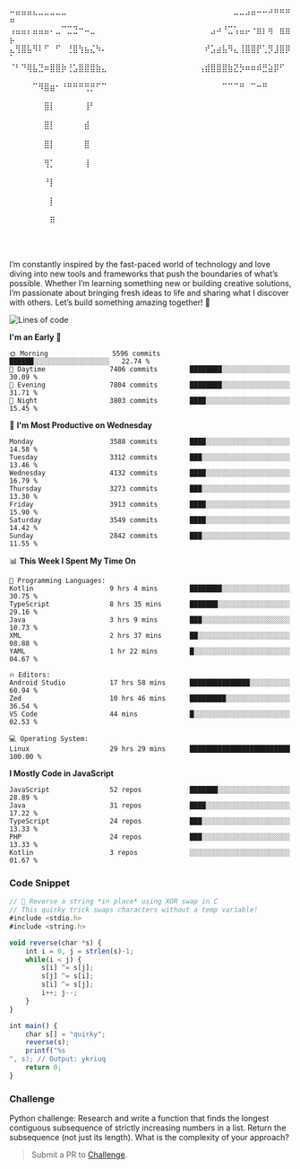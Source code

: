 ⠤⣤⣤⣤⣄⣀⣀⣀⣀⣀⠀⠀⠀⠀⠀⠀⠀⠀⠀⠀⠀⠀⠀⠀⠀⠀⠀⠀⠀⠀⠀⠀⠀⠀⠀⠀⠀⠀⠀⣀⣀⣠⣤⠤⠤⠴⠶⠶⠶⠶
⢠⣤⣤⡄⣤⣤⣤⠄⣀⠉⣉⣙⠒⠤⣀⠀⠀⠀⠀⠀⠀⠀⠀⠀⠀⠀⠀⠀⠀⠀⠀⠀⠀⠀⠀⣠⠴⠘⣉⢡⣤⡤⠐⣶⡆⢶⠀⣶⣶⡦
⣄⢻⣿⣧⠻⠇⠋⠀⠋⠀⢘⣿⢳⣦⣌⠳⠄⠀⠀⠀⠀⠀⠀⠀⠀⠀⠀⠀⠀⠀⠀⠀⠀⠀⠞⣡⣴⣧⠻⣄⢸⣿⣿⡟⢁⡻⣸⣿⡿⠁
⠈⠃⠙⢿⣧⣙⠶⣿⣿⡷⢘⣡⣿⣿⣿⣷⣄⠀⠀⠀⠀⠀⠀⠀⠀⠀⠀⠀⠀⠀⠀⠀⠀⢠⣾⣿⣿⣿⣷⣝⡳⠶⠶⠾⣛⣵⡿⠋⠀⠀
⠀⠀⠀⠀⠉⠻⣿⣶⠂⠘⠛⠛⠛⢛⡛⠋⠉⠀⠀⠀⠀⠀⠀⠀⠀⠀⠀⠀⠀⠀⠀⠀⠀⠀⠀⠀⠀⠉⠉⠉⠛⠀⠉⠒⠛⠀⠀⠀⠀⠀
⠀⠀⠀⠀⠀⠀⣿⡇⠀⠀⠀⠀⠀⢸⠃⠀⠀⠀⠀⠀⠀⠀⠀⠀⠀⠀⠀⠀⠀⠀⠀⠀⠀⠀⠀⠀⠀⠀⠀⠀⠀⠀⠀⠀⠀⠀⠀⠀⠀⠀
⠀⠀⠀⠀⠀⠀⣿⡇⠀⠀⠀⠀⠀⣾⠀⠀⠀⠀⠀⠀⠀⠀⠀⠀⠀⠀⠀⠀⠀⠀⠀⠀⠀⠀⠀⠀⠀⠀⠀⠀⠀⠀⠀⠀⠀⠀⠀⠀⠀⠀
⠀⠀⠀⠀⠀⠀⣿⡇⠀⠀⠀⠀⠀⣿⠀⠀⠀⠀⠀⠀⠀⠀⠀⠀⠀⠀⠀⠀⠀⠀⠀⠀⠀⠀⠀⠀⠀⠀⠀⠀⠀⠀⠀⠀⠀⠀⠀⠀⠀⠀
⠀⠀⠀⠀⠀⠀⢻⡁⠀⠀⠀⠀⠀⢸⠀⠀⠀⠀⠀⠀⠀⠀⠀⠀⠀⠀⠀⠀⠀⠀⠀⠀⠀⠀⠀⠀⠀⠀⠀⠀⠀⠀⠀⠀⠀⠀⠀⠀⠀⠀
⠀⠀⠀⠀⠀⠀⠘⡇⠀⠀⠀⠀⠀⠀⠀⠀⠀⠀⠀⠀⠀⠀⠀⠀⠀⠀⠀⠀⠀⠀⠀⠀⠀⠀⠀⠀⠀⠀⠀⠀⠀⠀⠀⠀⠀⠀⠀⠀⠀⠀
⠀⠀⠀⠀⠀⠀⠀⡇⠀⠀⠀⠀⠀⠀⠀⠀⠀⠀⠀⠀⠀⠀⠀⠀⠀⠀⠀⠀⠀⠀⠀⠀⠀⠀⠀⠀⠀⠀⠀⠀⠀⠀⠀⠀⠀⠀⠀⠀⠀⠀
⠀⠀⠀⠀⠀⠀⠀⠿⠀⠀⠀⠀⠀⠀⠀⠀⠀⠀⠀⠀⠀⠀⠀⠀⠀⠀⠀⠀⠀⠀⠀⠀⠀⠀⠀⠀⠀⠀⠀⠀⠀⠀⠀⠀⠀⠀⠀⠀⠀⠀

⠀⠀⠀⠀⠀

I’m constantly inspired by the fast-paced world of technology and love diving into new tools and frameworks that push the boundaries of what’s possible. Whether I’m learning something new or building creative solutions, I’m passionate about bringing fresh ideas to life and sharing what I discover with others. Let’s build something amazing together! 🚀

<!--START_SECTION:header-->
![Lines of code](https://img.shields.io/badge/From%20Hello%20World%20I%27ve%20Written-19.2%20million%20lines%20of%20code-blue)

**I'm an Early 🐤** 

```text
🌞 Morning                5596 commits        ██████░░░░░░░░░░░░░░░░░░░   22.74 % 
🌆 Daytime                7406 commits        ████████░░░░░░░░░░░░░░░░░   30.09 % 
🌃 Evening                7804 commits        ████████░░░░░░░░░░░░░░░░░   31.71 % 
🌙 Night                  3803 commits        ████░░░░░░░░░░░░░░░░░░░░░   15.45 % 
```
📅 **I'm Most Productive on Wednesday** 

```text
Monday                   3588 commits        ████░░░░░░░░░░░░░░░░░░░░░   14.58 % 
Tuesday                  3312 commits        ███░░░░░░░░░░░░░░░░░░░░░░   13.46 % 
Wednesday                4132 commits        ████░░░░░░░░░░░░░░░░░░░░░   16.79 % 
Thursday                 3273 commits        ███░░░░░░░░░░░░░░░░░░░░░░   13.30 % 
Friday                   3913 commits        ████░░░░░░░░░░░░░░░░░░░░░   15.90 % 
Saturday                 3549 commits        ████░░░░░░░░░░░░░░░░░░░░░   14.42 % 
Sunday                   2842 commits        ███░░░░░░░░░░░░░░░░░░░░░░   11.55 % 
```


📊 **This Week I Spent My Time On** 

```text
💬 Programming Languages: 
Kotlin                   9 hrs 4 mins        ████████░░░░░░░░░░░░░░░░░   30.75 % 
TypeScript               8 hrs 35 mins       ███████░░░░░░░░░░░░░░░░░░   29.16 % 
Java                     3 hrs 9 mins        ███░░░░░░░░░░░░░░░░░░░░░░   10.73 % 
XML                      2 hrs 37 mins       ██░░░░░░░░░░░░░░░░░░░░░░░   08.88 % 
YAML                     1 hr 22 mins        █░░░░░░░░░░░░░░░░░░░░░░░░   04.67 % 

🔥 Editors: 
Android Studio           17 hrs 58 mins      ███████████████░░░░░░░░░░   60.94 % 
Zed                      10 hrs 46 mins      █████████░░░░░░░░░░░░░░░░   36.54 % 
VS Code                  44 mins             █░░░░░░░░░░░░░░░░░░░░░░░░   02.53 % 

💻 Operating System: 
Linux                    29 hrs 29 mins      █████████████████████████   100.00 % 
```

**I Mostly Code in JavaScript** 

```text
JavaScript               52 repos            ███████░░░░░░░░░░░░░░░░░░   28.89 % 
Java                     31 repos            ████░░░░░░░░░░░░░░░░░░░░░   17.22 % 
TypeScript               24 repos            ███░░░░░░░░░░░░░░░░░░░░░░   13.33 % 
PHP                      24 repos            ███░░░░░░░░░░░░░░░░░░░░░░   13.33 % 
Kotlin                   3 repos             ░░░░░░░░░░░░░░░░░░░░░░░░░   01.67 % 
```




<!--END_SECTION:header-->

<!--START_SECTION:footer-->
### Code Snippet
```js
// 🔄 Reverse a string *in place* using XOR swap in C
// This quirky trick swaps characters without a temp variable!
#include <stdio.h>
#include <string.h>

void reverse(char *s) {
    int i = 0, j = strlen(s)-1;
    while(i < j) {
        s[i] ^= s[j];
        s[j] ^= s[i];
        s[i] ^= s[j];
        i++; j--;
    }
}

int main() {
    char s[] = "quirky";
    reverse(s);
    printf("%s
", s); // Output: ykriuq
    return 0;
}
```
### Challenge
Python challenge: Research and write a function that finds the longest contiguous subsequence of strictly increasing numbers in a list. Return the subsequence (not just its length). What is the complexity of your approach?
<!--END_SECTION:footer-->
> Submit a PR to [Challenge](https://github.com/mrepol742/challenge/fork).
